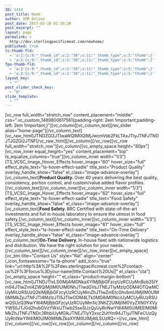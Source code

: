 ```yaml
---
ID: 1433
post_title: Home
author: SPM Online
post_date: 2017-03-18 01:30:20
post_excerpt: ""
layout: page
permalink: >
  http://dev.sterlingpacificmeat.com/newhome/
published: true
tc-thumb-fld:
  - 'a:2:{s:9:"_thumb_id";s:2:"30";s:11:"_thumb_type";s:5:"thumb";}'
  - 'a:2:{s:9:"_thumb_id";s:2:"30";s:11:"_thumb_type";s:5:"thumb";}'
fpu-thumb-fld:
  - 'a:2:{s:9:"_thumb_id";s:2:"30";s:11:"_thumb_type";s:5:"thumb";}'
  - 'a:2:{s:9:"_thumb_id";s:2:"30";s:11:"_thumb_type";s:5:"thumb";}'
layout_key:
  - ""
post_slider_check_key:
  - "0"
slide_template:
  - ""
---
```

[vc_row full_width="stretch_row" content_placement="middle" css=".vc_custom_1489800617561{padding-right: 2em !important;padding-left: 2em !important;}"][vc_column][vc_column_text][rev_slider alias="home-page"][/vc_column_text][vc_raw_html]JTNDZGl2JTIwaWQlM0QlMjJwcmVsb2FkLTAxJTIyJTNFJTNDJTJGZGl2JTNF[/vc_raw_html][/vc_column][/vc_row][vc_row full_width="stretch_row"][vc_column][vc_empty_space height="80px"][vc_row_inner equal_height="yes" content_placement="top" ts_equalize_columns="true"][vc_column_inner width="1/3"][TS_VCSC_Image_Hover_Effects hover_image="60" hover_size="full" effect_style_text="ts-hover-effect-sadie" title_text="Product Quality" overlay_handle_show="false" el_class="image-advance-overlay"][vc_column_text]<strong>Product Quality. </strong>Over 40 years delivering the best quality, consistency, portion control, and custom/value added flavor profiles.[/vc_column_text][/vc_column_inner][vc_column_inner width="1/3"][TS_VCSC_Image_Hover_Effects hover_image="62" hover_size="full" effect_style_text="ts-hover-effect-sadie" title_text="Food Safety" overlay_handle_show="false" el_class="image-advance-overlay"][vc_column_text]<strong>Food Safety. </strong>BRC Certified with state-of-the-art investments and full in-house laboratory to ensure the utmost in food safety.[/vc_column_text][/vc_column_inner][vc_column_inner width="1/3"][TS_VCSC_Image_Hover_Effects hover_image="61" hover_size="full" effect_style_text="ts-hover-effect-sadie" title_text="On-Time Delivery" overlay_handle_show="false" el_class="image-advance-overlay"][vc_column_text]<strong>On-Time Delivery. </strong>In-house fleet with nationwide logistics and distribution. We have the right solution for your needs.[/vc_column_text][/vc_column_inner][/vc_row_inner][vc_empty_space][vc_btn title="Contact Us" style="flat" align="center" i_icon_fontawesome="fa fa-phone" add_icon="true" link="url:http%3A%2F%2Fdev.sterlingpacificmeat.com%2Fcontact-us%2F%3Ffocus%3Dyour-name|title:Contact%20Us||" el_class="cta"][vc_empty_space height="" el_class="product-margin-bottom"][vc_raw_html]JTNDJTIxLS0lMjAlM0NkaXYlMjBjbGFzcyUzRCUyMnBob25lYm94JTIwZml4ZWQlMjIlM0UlM0NhJTIwdGVsJTNEJTIyMzIzODM4OTQwMCUyMiUzRSUzQ2klMjBjbGFzcyUzRCUyMmZhJTIwZmEtcGhvbmUlMjIlM0UlM0MlMkZpJTNFJTI4MzIzJTI5JTIwODM4LTk0MDAlM0NiciUyMCUyRiUzRSUwQSUzQ3NwYW4lMjBjbGFzcyUzRCUyMm1lc3NhZ2UlMjIlM0VyZXN0YXVyYW50JTJGd2hvbGVzYWxlJTIwb25seSUzQyUyRnNwYW4lM0UlMEElM0MlMkZhJTNFJTNDc3BhbiUyMGlkJTNEJTIyY2xvc2UtYm94JTIyJTNFeCUzQyUyRnNwYW4lM0UlM0MlMkZkaXYlM0UlMjAtLSUzRQ==[/vc_raw_html][/vc_column][/vc_row][vc_row][vc_column][/vc_column][/vc_row]
